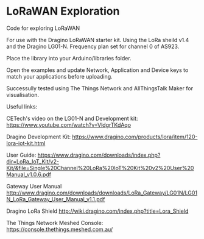 # LoRaWAN Exploration
 Code for exploring LoRaWAN

For use with the Dragino LoRaWAN starter kit.  Using the LoRa sheild v1.4 and the Dragino LG01-N.
Frequency plan set for channel 0 of AS923.

Place the library into your Arduino/libraries folder.

Open the examples and update Network, Application and Device keys to match your applications before uploading.

Successully tested using The Things Network and AllThingsTalk Maker for visualisation.

Useful links:

CETech's video on the LG01-N and Development kit:
https://www.youtube.com/watch?v=VldgrTKdAqo

Dragino Development Kit:
https://www.dragino.com/products/lora/item/120-lora-iot-kit.html

User Guide:
https://www.dragino.com/downloads/index.php?dir=LoRa_IoT_Kit/v2-Kit/&file=Single%20Channel%20LoRa%20IoT%20Kit%20v2%20User%20Manual_v1.0.6.pdf

Gateway User Manual
http://www.dragino.com/downloads/downloads/LoRa_Gateway/LG01N/LG01N_LoRa_Gateway_User_Manual_v1.1.pdf

Dragino LoRa Shield
http://wiki.dragino.com/index.php?title=Lora_Shield

The Things Network Meshed Console:
https://console.thethings.meshed.com.au/
